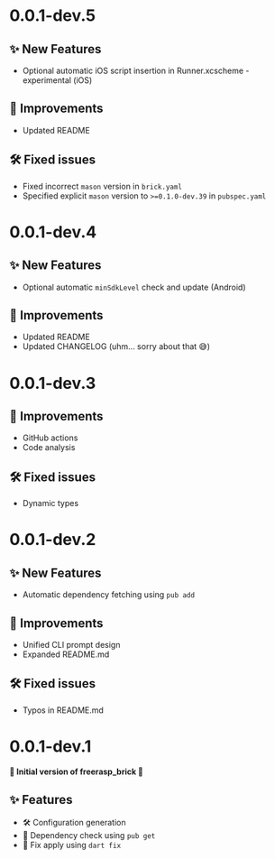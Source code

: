# 0.0.1-dev.5
## ✨ New Features
- Optional automatic iOS script insertion in Runner.xcscheme - experimental (iOS)

## 🎯 Improvements
- Updated README

## 🛠 Fixed issues
- Fixed incorrect `mason` version in `brick.yaml`
- Specified explicit `mason` version to `>=0.1.0-dev.39` in `pubspec.yaml`

# 0.0.1-dev.4
## ✨ New Features
- Optional automatic `minSdkLevel` check and update (Android)

## 🎯 Improvements
- Updated README
- Updated CHANGELOG (uhm... sorry about that 😅)

# 0.0.1-dev.3
## 🎯 Improvements
- GitHub actions
- Code analysis

## 🛠 Fixed issues
- Dynamic types

# 0.0.1-dev.2
## ✨ New Features
- Automatic dependency fetching using `pub add`

## 🎯 Improvements
- Unified CLI prompt design
- Expanded README.md

## 🛠 Fixed issues
- Typos in README.md

# 0.0.1-dev.1

**🎉 Initial version of freerasp_brick 🎉**
## ✨ Features
- 🛠 Configuration generation
- 🎯 Dependency check using `pub get`
- 🔧 Fix apply using `dart fix`
